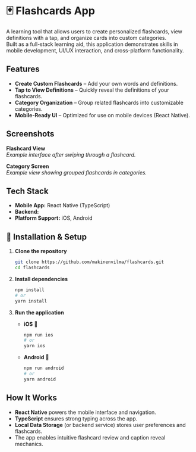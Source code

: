 # 🃏 Flashcards App

A learning tool that allows users to create personalized flashcards, view definitions with a tap, and organize cards into custom categories.  
Built as a full-stack learning aid, this application demonstrates skills in mobile development, UI/UX interaction, and cross-platform functionality.

## Features

- **Create Custom Flashcards** – Add your own words and definitions.  
- **Tap to View Definitions** – Quickly reveal the definitions of your flashcards.  
- **Category Organization** – Group related flashcards into customizable categories.  
- **Mobile-Ready UI** – Optimized for use on mobile devices (React Native).

## Screenshots

**Flashcard View**  
_Example interface after swiping through a flashcard._

**Category Screen**  
_Example view showing grouped flashcards in categories._

## Tech Stack

- **Mobile App:** React Native (TypeScript)  
- **Backend:**  
- **Platform Support:** iOS, Android

## 🚀 Installation & Setup

1. **Clone the repository**
   ```bash
   git clone https://github.com/makinenvilma/flashcards.git
   cd flashcards
   ```

2. **Install dependencies**
   ```bash
   npm install
   # or
   yarn install
   ```

3. **Run the application**

   - **iOS** 🍏
     ```bash
     npm run ios
     # or
     yarn ios
     ```

   - **Android** 🤖
     ```bash
     npm run android
     # or
     yarn android
     ```

## How It Works

- **React Native** powers the mobile interface and navigation.  
- **TypeScript** ensures strong typing across the app.  
- **Local Data Storage** (or backend service) stores user preferences and flashcards.  
- The app enables intuitive flashcard review and caption reveal mechanics.
